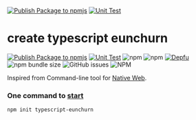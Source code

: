 [![Publish Package to npmjs](https://github.com/eunchurn/create-typescript-eunchurn/actions/workflows/publish.yml/badge.svg)](https://github.com/eunchurn/create-typescript-eunchurn/actions/workflows/publish.yml) [![Unit Test](https://github.com/eunchurn/create-typescript-eunchurn/actions/workflows/unit-test.yml/badge.svg)](https://github.com/eunchurn/create-typescript-eunchurn/actions/workflows/unit-test.yml)

# create typescript eunchurn

[![Publish Package to npmjs](https://github.com/eunchurn/create-typescript-eunchurn/actions/workflows/publish.yml/badge.svg)](https://github.com/eunchurn/create-typescript-eunchurn/actions/workflows/publish.yml) [![Unit Test](https://github.com/eunchurn/create-typescript-eunchurn/actions/workflows/unit-test.yml/badge.svg)](https://github.com/eunchurn/create-typescript-eunchurn/actions/workflows/unit-test.yml) ![npm](https://img.shields.io/npm/dw/create-typescript-eunchurn) ![npm](https://img.shields.io/npm/v/create-typescript-eunchurn) [![Depfu](https://badges.depfu.com/badges/1d17edbcb6db21de2ce1aed5e57e988f/count.svg)](https://depfu.com/github/eunchurn/create-typescript-eunchurn?project_id=37165) ![npm bundle size](https://img.shields.io/bundlephobia/minzip/create-typescript-eunchurn) ![GitHub issues](https://img.shields.io/github/issues/eunchurn/create-typescript-eunchurn) ![NPM](https://img.shields.io/npm/l/create-typescript-eunchurn)

Inspired from Command-line tool for [Native Web](https://github.com/nativew/nativeweb).

### One command to [start](https://github.com/eunchurn/typescript-app)

```zsh
npm init typescript-eunchurn
```
